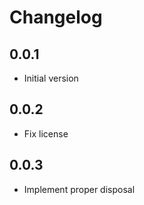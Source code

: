 # Changelog

## 0.0.1
* Initial version

## 0.0.2
* Fix license

## 0.0.3
* Implement proper disposal